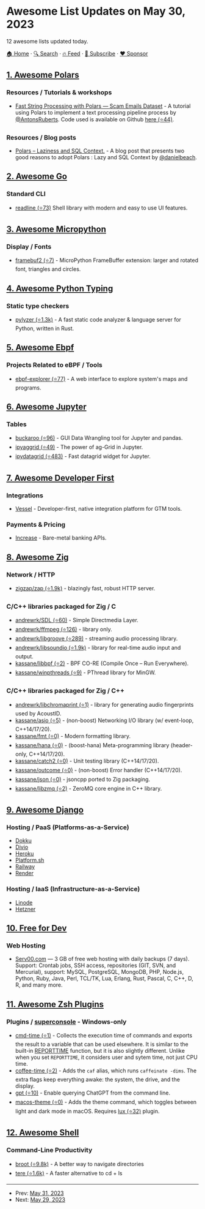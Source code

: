 # Awesome List Updates on May 30, 2023

12 awesome lists updated today.

[🏠 Home](/README.md) · [🔍 Search](https://www.trackawesomelist.com/search/) · [🔥 Feed](https://www.trackawesomelist.com/rss.xml) · [📮 Subscribe](https://trackawesomelist.us17.list-manage.com/subscribe?u=d2f0117aa829c83a63ec63c2f&id=36a103854c) · [❤️  Sponsor](https://github.com/sponsors/theowenyoung)



## [1. Awesome Polars](/content/ddotta/awesome-polars/README.md)

### Resources / Tutorials & workshops

*   [Fast String Processing with Polars — Scam Emails Dataset](https://towardsdatascience.com/fast-string-processing-with-polars-scam-emails-dataset-fcf7054a929a) - A tutorial using Polars to  implement a text processing pipeline process by [@AntonsRuberts](https://github.com/AntonsRuberts). Code used is available on Github [here (⭐44)](https://github.com/aruberts/tutorials/tree/main/metaflow/fraud_email).

### Resources / Blog posts

*   [Polars – Laziness and SQL Context.](https://www.confessionsofadataguy.com/polars-laziness-and-sql-context/) - A blog post that presents two good reasons to adopt Polars :  Lazy and SQL Context by [@danielbeach](https://github.com/danielbeach).

## [2. Awesome Go](/content/avelino/awesome-go/README.md)

### Standard CLI

*   [readline (⭐73)](https://github.com/reeflective/readline) Shell library with modern and easy to use UI features.

## [3. Awesome Micropython](/content/mcauser/awesome-micropython/README.md)

### Display / Fonts

*   [framebuf2 (⭐7)](https://github.com/peter-l5/framebuf2) - MicroPython FrameBuffer extension: larger and rotated font, triangles and circles.

## [4. Awesome Python Typing](/content/typeddjango/awesome-python-typing/README.md)

### Static type checkers

*   [pylyzer (⭐1.3k)](https://github.com/mtshiba/pylyzer/) - A fast static code analyzer & language server for Python, written in Rust.

## [5. Awesome Ebpf](/content/zoidbergwill/awesome-ebpf/README.md)

### Projects Related to eBPF / Tools

*   [ebpf-explorer (⭐77)](https://github.com/ebpfdev/explorer) - A web interface to explore system's maps and programs.

## [6. Awesome Jupyter](/content/markusschanta/awesome-jupyter/README.md)

### Tables

*   [buckaroo (⭐96)](https://github.com/paddymul/buckaroo) - GUI Data Wrangling tool for Jupyter and pandas.
*   [ipyaggrid (⭐49)](https://github.com/widgetti/ipyaggrid) -  The power of ag-Grid in Jupyter.
*   [ipydatagrid (⭐483)](https://github.com/bloomberg/ipydatagrid) - Fast datagrid widget for Jupyter.

## [7. Awesome Developer First](/content/agamm/awesome-developer-first/README.md)

### Integrations

*   [Vessel](https://www.vessel.dev/) - Developer-first, native integration platform for GTM tools.

### Payments & Pricing

*   [Increase](https://increase.com/) - Bare-metal banking APIs.

## [8. Awesome Zig](/content/catdevnull/awesome-zig/README.md)

### Network / HTTP

*   [zigzap/zap (⭐1.9k)](https://github.com/zigzap/zap) - blazingly fast, robust HTTP server.

### C/C++ libraries packaged for Zig / C

*   [andrewrk/SDL (⭐60)](https://github.com/andrewrk/SDL) - Simple Directmedia Layer.
*   [andrewrk/ffmpeg (⭐126)](https://github.com/andrewrk/ffmpeg) - library only.
*   [andrewrk/libgroove (⭐289)](https://github.com/andrewrk/libgroove) - streaming audio processing library.
*   [andrewrk/libsoundio (⭐1.9k)](https://github.com/andrewrk/libsoundio/tree/zig-pkg) - library for real-time audio input and output.
*   [kassane/libbpf (⭐2)](https://github.com/kassane/libbpf) - BPF CO-RE (Compile Once – Run Everywhere).
*   [kassane/winpthreads (⭐9)](https://github.com/kassane/winpthreads-zigbuild) - PThread library for MinGW.

### C/C++ libraries packaged for Zig / C++

*   [andrewrk/libchromaprint (⭐1)](https://github.com/andrewrk/libchromaprint) - library for generating audio fingerprints used by AcoustID.
*   [kassane/asio (⭐5)](https://github.com/kassane/asio) - (non-boost) Networking I/O library (w/ event-loop, C++14/17/20).
*   [kassane/fmt (⭐0)](https://github.com/kassane/fmt) - Modern formatting library.
*   [kassane/hana (⭐0)](https://github.com/kassane/hana) - (boost-hana) Meta-programming library (header-only, C++14/17/20).
*   [kassane/catch2 (⭐0)](https://github.com/kassane/catch2) - Unit testing library (C++14/17/20).
*   [kassane/outcome (⭐0)](https://github.com/kassane/outcome) - (non-boost) Error handler (C++14/17/20).
*   [kassane/json (⭐0)](https://github.com/kassane/json) - jsoncpp ported to Zig packaging.
*   [kassane/libzmq (⭐2)](https://github.com/kassane/libzmq) - ZeroMQ core engine in C++ library.

## [9. Awesome Django](/content/wsvincent/awesome-django/README.md)

### Hosting / PaaS (Platforms-as-a-Service)

*   [Dokku](https://dokku.com)
*   [Divio](https://www.divio.com)
*   [Heroku](https://www.heroku.com)
*   [Platform.sh](https://platform.sh)
*   [Railway](https://railway.app)
*   [Render](https://render.com)

### Hosting / IaaS (Infrastructure-as-a-Service)

*   [Linode](https://www.linode.com)
*   [Hetzner](https://www.hetzner.com)

## [10. Free for Dev](/content/ripienaar/free-for-dev/README.md)

### Web Hosting

*   [Serv00.com](https://serv00.com/) — 3 GB of free web hosting with daily backups (7 days). Support: Crontab jobs, SSH access, repositories (GIT, SVN, and Mercurial), support: MySQL, PostgreSQL, MongoDB, PHP, Node.js, Python, Ruby, Java, Perl, TCL/TK, Lua, Erlang, Rust, Pascal, C, C++, D, R, and many more.

## [11. Awesome Zsh Plugins](/content/unixorn/awesome-zsh-plugins/README.md)

### Plugins / [superconsole](https://github.com/alexchmykhalo/superconsole) - Windows-only

*   [cmd-time (⭐1)](https://github.com/TomfromBerlin/zsh-cmd-time) - Collects the execution time of commands and exports the result to a variable that can be used elsewhere. It is similar to the built-in [REPORTTIME](http://zsh.sourceforge.net/Doc/Release/Parameters.html) function, but it is also slightly different. Unlike when you set `REPORTTIME`, it considers user and sytem time, not just CPU time.
*   [coffee-time (⭐2)](https://github.com/gakimball/zsh-coffee-time) - Adds the `caf` alias, which runs `caffeinate -dims`. The extra flags keep everything awake: the system, the drive, and the display.
*   [gpt (⭐10)](https://github.com/antonjs/zsh-gpt) - Enable querying ChatGPT from the command line.
*   [macos-theme (⭐0)](https://github.com/gakimball/zsh-macos-theme) - Adds the theme command, which toggles between light and dark mode in macOS. Requires [lux (⭐32)](https://github.com/pndurette/zsh-lux) plugin.

## [12. Awesome Shell](/content/alebcay/awesome-shell/README.md)

### Command-Line Productivity

*   [broot (⭐9.8k)](https://github.com/Canop/broot) - A better way to navigate directories
*   [tere (⭐1.6k)](https://github.com/mgunyho/tere) - A faster alternative to cd + ls

---

- Prev: [May 31, 2023](/content/2023/05/31/README.md)
- Next: [May 29, 2023](/content/2023/05/29/README.md)